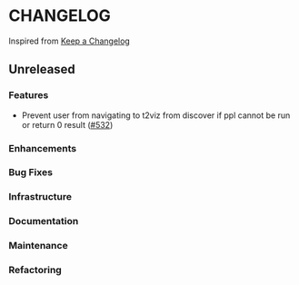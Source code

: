 # CHANGELOG

Inspired from [Keep a Changelog](https://keepachangelog.com/en/1.0.0/)

## Unreleased

### Features
- Prevent user from navigating to t2viz from discover if ppl cannot be run or return 0 result ([#532](https://github.com/opensearch-project/dashboards-assistant/pull/532))

### Enhancements

### Bug Fixes

### Infrastructure

### Documentation

### Maintenance

### Refactoring
